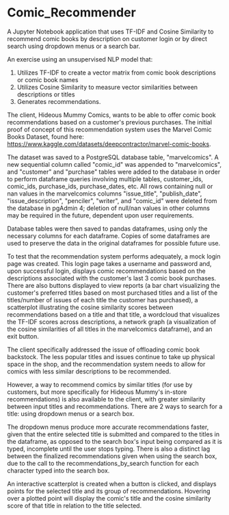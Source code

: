 # Comic_Recommender
A Jupyter Notebook application that uses TF-IDF and Cosine Similarity to recommend comic books by description on customer login or by direct search using dropdown menus or a search bar.

An exercise using an unsupervised NLP model that:
1) Utilizes TF-IDF to create a vector matrix from comic book descriptions or comic book names
2) Utilizes Cosine Similarity to measure vector similarities between descriptions or titles
3) Generates recommendations.

The client, Hideous Mummy Comics, wants to be able to offer comic book recommendations based on a customer's previous purchases. The initial proof of concept of this recommendation system uses the Marvel Comic Books Dataset, found here: https://www.kaggle.com/datasets/deepcontractor/marvel-comic-books. 

The dataset was saved to a PostgreSQL database table, "marvelcomics". A new sequential column called "comic_id" was appended to "marvelcomics", and "customer" and "purchase" tables were added to the database in order to perform dataframe queries involving multiple tables, customer_ids, comic_ids, purchase_ids, purchase_dates, etc. All rows containing null or nan values in the marvelcomics columns "issue_title", "publish_date", "issue_description", "penciler", "writer", and "comic_id" were deleted from the database in pgAdmin 4; deletion of null/nan values in other columns may be required in the future, dependent upon user requirements. 

Database tables were then saved to pandas dataframes, using only the necessary columns for each dataframe. Copies of some dataframes are used to preserve the data in the original dataframes for possible future use.

To test that the recommendation system performs adequately, a mock login page was created. This login page takes a username and password and, upon successful login, displays comic recommendations based on the descriptions associated with the customer's last 3 comic book purchases. There are also buttons displayed to view reports (a bar chart visualizing the customer's preferred titles based on most purchased titles and a list of the titles/number of issues of each title the customer has purchased), a scatterplot illustrating the cosine similarity scores between recommendations based on a title and that title, a wordcloud that visualizes the TF-IDF scores across descriptions, a network graph (a visualization of the cosine similarities of all titles in the marvelcomics dataframe), and an exit button.

The client specifically addressed the issue of offloading comic book backstock. The less popular titles and issues continue to take up physical space in the shop, and the recommendation system needs to allow for comics with less similar descriptions to be recommended. 

However, a way to recommend comics by similar titles (for use by customers, but more specifically for Hideous Mummy's in-store recommendations) is also available to the client, with greater similarity between input titles and recommendations. There are 2 ways to search for a title: using dropdown menus or a search box. 

The dropdown menus produce more accurate recommendations faster, given that the entire selected title is submitted and compared to the titles in the dataframe, as opposed to the search box's input being compared as it is typed, incomplete until the user stops typing. There is also a distinct lag between the finalized recommendations given when using the search box, due to the call to the recommendations_by_search function for each character typed into the search box.

An interactive scatterplot is created when a button is clicked, and displays points for the selected title and its group of recommendations. Hovering over a plotted point will display the comic's title and the cosine similarity score of that title in relation to the title selected.




